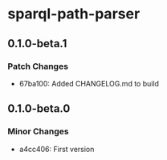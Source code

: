 # sparql-path-parser

## 0.1.0-beta.1

### Patch Changes

- 67ba100: Added CHANGELOG.md to build

## 0.1.0-beta.0

### Minor Changes

- a4cc406: First version
